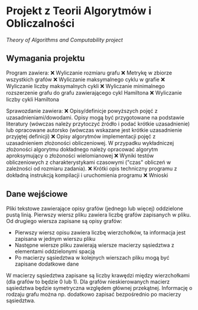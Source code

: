 # Projekt z Teorii Algorytmów i Obliczalności
*Theory of Algorithms and Computability project*

## Wymagania projektu

Program zawiera:
❌ Wyliczanie rozmiaru grafu
❌ Metrykę w zbiorze wszystkich grafów
❌ Wyliczanie maksymalnego cyklu w grafie
❌ Wyliczanie liczby maksymalnych cykli
❌ Wyliczanie minimalnego rozszerzenie grafu do grafu zawierającego cykl Hamiltona
❌ Wyliczanie liczby cykli Hamiltona

Sprawozdanie zawiera:
❌ Opisy/definicje powyższych pojęć z uzasadnieniami/dowodami. Opisy mogą być przygotowane na podstawie literatury (wówczas należy przytoczyć źródło i podać krótkie uzasadnienie) lub opracowane autorsko (wówczas wskazane jest krótkie uzasadnienie przyjętej definicji)
❌ Opisy algorytmów implementacji pojęć z uzasadnieniem złożoności obliczeniowej. W przypadku wykładniczej złożoności algorytmu dokładnego należy opracować algorytm aproksymujący o złożoności wielomianowej
❌ Wyniki testów obliczeniowych z charakterystykami czasowymi ("czas" obliczeń w zależności od rozmiaru zadania).
❌ Krótki opis techniczny programu z dokładną instrukcją kompilacji i uruchomienia programu
❌ Wnioski

## Dane wejściowe
Pliki tekstowe zawierające opisy grafów (jednego lub więcej) oddzielone pustą linią. Pierwszy wiersz pliku zawiera liczbę grafów zapisanych w pliku. Od drugiego wiersza zapisane są opisy grafów:
- Pierwszy wiersz opisu zawiera liczbę wierzchołków, ta informacja jest zapisana w jednym wierszu pliku
- Następne wiersze pliku zawierają wiersze macierzy sąsiedztwa z elementami oddzielonymi spacją
- Po macierzy sąsiedztwa w kolejnych wierszach pliku mogą być zapisane dodatkowe dane

W macierzy sąsiedztwa zapisane są liczby krawędzi między wierzchołkami (dla grafów to będzie 0 lub 1). Dla grafów nieskierowanych macierz sąsiedztwa będzie symetryczna względem głównej przekątnej. Informację o rodzaju grafu można np. dodatkowo zapisać bezpośrednio po macierzy sąsiedztwa.
